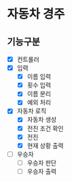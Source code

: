 # 자동차 경주
## 기능구분
- [x]  컨트롤러
- [x]  입력
    - [x]  이름 입력
    - [x]  횟수 입력
    - [x]  이름 분리
    - [x]  예외 처리
- [x]  자동차 로직
    - [x]  자동차 생성
    - [x]  전진 조건 확인
    - [x]  전진
    - [x]  현재 상황 출력
- [ ]  우승자
    - [ ]  우승자 판단
    - [ ]  우승자 출력